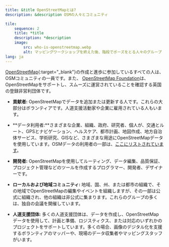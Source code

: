 ```yaml
---
title: &title OpenStreetMapとは?
description: &description OSMの人々とコミュニティ

tile:
    sequence: 2
    title: *title
    description: *description
    image:
        src: who-is-openstreetmap.webp
        alt: マッピングワークショップを終えた後、階段でポーズをとる人々のグループ
lang: ja
---
```


[OpenStreetMap](https://openstreetmap.org){:target="_blank"}の作成と進歩に参加しているすべての人は、OSMコミュニティの一員です。また、
[OpenStreetMap Foundation](/about-osm-community/osm-foundation.md)は、OpenStreetMapをサポートし、スムーズに運営されていることを確認する英国の登録非営利団体です。

* **貢献者:** OpenStreetMapでデータを追加または更新する人です。これらの大部分はボランティアです。人道支援活動家や企業に雇用されている人もいます。

* **データ利用者:**さまざまな企業、組織、政府、研究者、個人が、交通とルート、GPSとナビゲーション、ヘルスケア、都市計画、地図作成、地方自治体サービス、学術研究、GISなど、さまざまな用途にOpenStreetMapデータを使用しています。OSMデータの利用者の一部は、[ここにリストされています](/about-osm-community/consumers.md)。

* **開発者:** OpenStreetMapを使用してルーティング、データ編集、品質保証、プロジェクト管理などのツールを作成するプログラマー、開発者、デザイナーです。

* **ローカルおよび地域コミュニティ:** 地域、国、州、または都市の組織で、その地域でOpenStreetMapの編集やイベントを組織しますが、その一部は公式に組織され、他の組織は非公式に集まります。これらのグループの多くは、独自の会議を開催しています。

* **人道支援団体:** 多くの人道支援団体は、データを作成し、OpenStreetMap データを使用して、計画と準備、ロジスティクス、または対応のいずれかのプロジェクトをサポートしています。多くの場合、画像のデジタル化を支援するボランティアのマッパーや、現場のデータ収集者やマッピングスタッフがいます。
